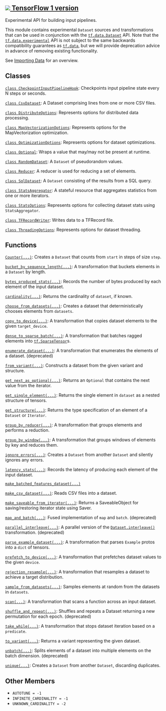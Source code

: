 [ ![](https://tensorflow.google.cn/images/tf_logo_32px.png) TensorFlow 1
version](/versions/r1.15/api_docs/python/tf/data/experimental)  
---  
  
Experimental API for building input pipelines.

This module contains experimental `Dataset` sources and transformations that
can be used in conjunction with the
[`tf.data.Dataset`](https://tensorflow.google.cn/api_docs/python/tf/data/Dataset)
API. Note that the
[`tf.data.experimental`](https://tensorflow.google.cn/api_docs/python/tf/data/experimental)
API is not subject to the same backwards compatibility guarantees as
[`tf.data`](https://tensorflow.google.cn/api_docs/python/tf/data), but we will
provide deprecation advice in advance of removing existing functionality.

See [Importing Data](https://tensorflow.org/guide/datasets) for an overview.

## Classes

[`class
CheckpointInputPipelineHook`](https://tensorflow.google.cn/api_docs/python/tf/data/experimental/CheckpointInputPipelineHook):
Checkpoints input pipeline state every N steps or seconds.

[`class
CsvDataset`](https://tensorflow.google.cn/api_docs/python/tf/data/experimental/CsvDataset):
A Dataset comprising lines from one or more CSV files.

[`class
DistributeOptions`](https://tensorflow.google.cn/api_docs/python/tf/data/experimental/DistributeOptions):
Represents options for distributed data processing.

[`class
MapVectorizationOptions`](https://tensorflow.google.cn/api_docs/python/tf/data/experimental/MapVectorizationOptions):
Represents options for the MapVectorization optimization.

[`class
OptimizationOptions`](https://tensorflow.google.cn/api_docs/python/tf/data/experimental/OptimizationOptions):
Represents options for dataset optimizations.

[`class
Optional`](https://tensorflow.google.cn/api_docs/python/tf/data/experimental/Optional):
Wraps a value that may/may not be present at runtime.

[`class
RandomDataset`](https://tensorflow.google.cn/api_docs/python/tf/data/experimental/RandomDataset):
A `Dataset` of pseudorandom values.

[`class
Reducer`](https://tensorflow.google.cn/api_docs/python/tf/data/experimental/Reducer):
A reducer is used for reducing a set of elements.

[`class
SqlDataset`](https://tensorflow.google.cn/api_docs/python/tf/data/experimental/SqlDataset):
A `Dataset` consisting of the results from a SQL query.

[`class
StatsAggregator`](https://tensorflow.google.cn/api_docs/python/tf/data/experimental/StatsAggregator):
A stateful resource that aggregates statistics from one or more iterators.

[`class
StatsOptions`](https://tensorflow.google.cn/api_docs/python/tf/data/experimental/StatsOptions):
Represents options for collecting dataset stats using `StatsAggregator`.

[`class
TFRecordWriter`](https://tensorflow.google.cn/api_docs/python/tf/data/experimental/TFRecordWriter):
Writes data to a TFRecord file.

[`class
ThreadingOptions`](https://tensorflow.google.cn/api_docs/python/tf/data/experimental/ThreadingOptions):
Represents options for dataset threading.

## Functions

[`Counter(...)`](https://tensorflow.google.cn/api_docs/python/tf/data/experimental/Counter):
Creates a `Dataset` that counts from `start` in steps of size `step`.

[`bucket_by_sequence_length(...)`](https://tensorflow.google.cn/api_docs/python/tf/data/experimental/bucket_by_sequence_length):
A transformation that buckets elements in a `Dataset` by length.

[`bytes_produced_stats(...)`](https://tensorflow.google.cn/api_docs/python/tf/data/experimental/bytes_produced_stats):
Records the number of bytes produced by each element of the input dataset.

[`cardinality(...)`](https://tensorflow.google.cn/api_docs/python/tf/data/experimental/cardinality):
Returns the cardinality of `dataset`, if known.

[`choose_from_datasets(...)`](https://tensorflow.google.cn/api_docs/python/tf/data/experimental/choose_from_datasets):
Creates a dataset that deterministically chooses elements from `datasets`.

[`copy_to_device(...)`](https://tensorflow.google.cn/api_docs/python/tf/data/experimental/copy_to_device):
A transformation that copies dataset elements to the given `target_device`.

[`dense_to_sparse_batch(...)`](https://tensorflow.google.cn/api_docs/python/tf/data/experimental/dense_to_sparse_batch):
A transformation that batches ragged elements into
[`tf.SparseTensor`](https://tensorflow.google.cn/api_docs/python/tf/sparse/SparseTensor)s.

[`enumerate_dataset(...)`](https://tensorflow.google.cn/api_docs/python/tf/data/experimental/enumerate_dataset):
A transformation that enumerates the elements of a dataset. (deprecated)

[`from_variant(...)`](https://tensorflow.google.cn/api_docs/python/tf/data/experimental/from_variant):
Constructs a dataset from the given variant and structure.

[`get_next_as_optional(...)`](https://tensorflow.google.cn/api_docs/python/tf/data/experimental/get_next_as_optional):
Returns an `Optional` that contains the next value from the iterator.

[`get_single_element(...)`](https://tensorflow.google.cn/api_docs/python/tf/data/experimental/get_single_element):
Returns the single element in `dataset` as a nested structure of tensors.

[`get_structure(...)`](https://tensorflow.google.cn/api_docs/python/tf/data/experimental/get_structure):
Returns the type specification of an element of a `Dataset` or `Iterator`.

[`group_by_reducer(...)`](https://tensorflow.google.cn/api_docs/python/tf/data/experimental/group_by_reducer):
A transformation that groups elements and performs a reduction.

[`group_by_window(...)`](https://tensorflow.google.cn/api_docs/python/tf/data/experimental/group_by_window):
A transformation that groups windows of elements by key and reduces them.

[`ignore_errors(...)`](https://tensorflow.google.cn/api_docs/python/tf/data/experimental/ignore_errors):
Creates a `Dataset` from another `Dataset` and silently ignores any errors.

[`latency_stats(...)`](https://tensorflow.google.cn/api_docs/python/tf/data/experimental/latency_stats):
Records the latency of producing each element of the input dataset.

[`make_batched_features_dataset(...)`](https://tensorflow.google.cn/api_docs/python/tf/data/experimental/make_batched_features_dataset)

[`make_csv_dataset(...)`](https://tensorflow.google.cn/api_docs/python/tf/data/experimental/make_csv_dataset):
Reads CSV files into a dataset.

[`make_saveable_from_iterator(...)`](https://tensorflow.google.cn/api_docs/python/tf/data/experimental/make_saveable_from_iterator):
Returns a SaveableObject for saving/restoring iterator state using Saver.

[`map_and_batch(...)`](https://tensorflow.google.cn/api_docs/python/tf/data/experimental/map_and_batch):
Fused implementation of `map` and `batch`. (deprecated)

[`parallel_interleave(...)`](https://tensorflow.google.cn/api_docs/python/tf/data/experimental/parallel_interleave):
A parallel version of the
[`Dataset.interleave()`](https://tensorflow.google.cn/api_docs/python/tf/data/Dataset#interleave)
transformation. (deprecated)

[`parse_example_dataset(...)`](https://tensorflow.google.cn/api_docs/python/tf/data/experimental/parse_example_dataset):
A transformation that parses `Example` protos into a `dict` of tensors.

[`prefetch_to_device(...)`](https://tensorflow.google.cn/api_docs/python/tf/data/experimental/prefetch_to_device):
A transformation that prefetches dataset values to the given `device`.

[`rejection_resample(...)`](https://tensorflow.google.cn/api_docs/python/tf/data/experimental/rejection_resample):
A transformation that resamples a dataset to achieve a target distribution.

[`sample_from_datasets(...)`](https://tensorflow.google.cn/api_docs/python/tf/data/experimental/sample_from_datasets):
Samples elements at random from the datasets in `datasets`.

[`scan(...)`](https://tensorflow.google.cn/api_docs/python/tf/data/experimental/scan):
A transformation that scans a function across an input dataset.

[`shuffle_and_repeat(...)`](https://tensorflow.google.cn/api_docs/python/tf/data/experimental/shuffle_and_repeat):
Shuffles and repeats a Dataset returning a new permutation for each epoch.
(deprecated)

[`take_while(...)`](https://tensorflow.google.cn/api_docs/python/tf/data/experimental/take_while):
A transformation that stops dataset iteration based on a `predicate`.

[`to_variant(...)`](https://tensorflow.google.cn/api_docs/python/tf/data/experimental/to_variant):
Returns a variant representing the given dataset.

[`unbatch(...)`](https://tensorflow.google.cn/api_docs/python/tf/data/experimental/unbatch):
Splits elements of a dataset into multiple elements on the batch dimension.
(deprecated)

[`unique(...)`](https://tensorflow.google.cn/api_docs/python/tf/data/experimental/unique):
Creates a `Dataset` from another `Dataset`, discarding duplicates.

## Other Members

  * `AUTOTUNE = -1`
  * `INFINITE_CARDINALITY = -1`
  * `UNKNOWN_CARDINALITY = -2`

